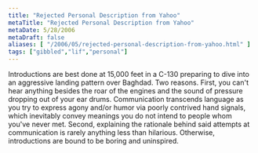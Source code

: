 ```yaml
---
title: "Rejected Personal Description from Yahoo"
metaTitle: "Rejected Personal Description from Yahoo"
metaDate: 5/28/2006
metaDraft: false
aliases: [ "/2006/05/rejected-personal-description-from-yahoo.html" ]
tags: ["gibbled","lif","personal"]
---
```


Introductions are best done at 15,000 feet in a C-130 preparing to dive into an aggressive landing pattern over Baghdad. Two reasons. First, you can't hear anything besides the roar of the engines and the sound of pressure dropping out of your ear drums. Communication transcends language as you try to express agony and/or humor via poorly contrived hand signals, which inevitably convey meanings you do not intend to people whom you've never met. Second, explaining the rationale behind said attempts at communication is rarely anything less than hilarious. Otherwise, introductions are bound to be boring and uninspired.
